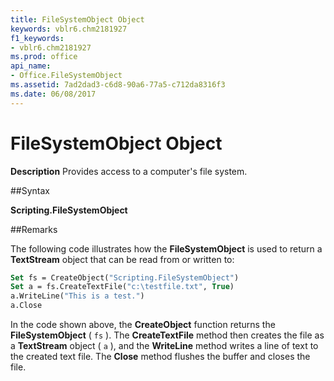 ```yaml
---
title: FileSystemObject Object
keywords: vblr6.chm2181927
f1_keywords:
- vblr6.chm2181927
ms.prod: office
api_name:
- Office.FileSystemObject
ms.assetid: 7ad2dad3-c6d8-90a6-77a5-c712da8316f3
ms.date: 06/08/2017
---
```



# FileSystemObject Object



 **Description**
Provides access to a computer's file system.

##Syntax

**Scripting.FileSystemObject**

##Remarks

The following code illustrates how the  **FileSystemObject** is used to return a **TextStream** object that can be read from or written to:



```vb
Set fs = CreateObject("Scripting.FileSystemObject")
Set a = fs.CreateTextFile("c:\testfile.txt", True)
a.WriteLine("This is a test.")
a.Close
```

In the code shown above, the  **CreateObject** function returns the **FileSystemObject** ( `fs` ). The **CreateTextFile** method then creates the file as a **TextStream** object ( `a` ), and the **WriteLine** method writes a line of text to the created text file. The **Close** method flushes the buffer and closes the file.


